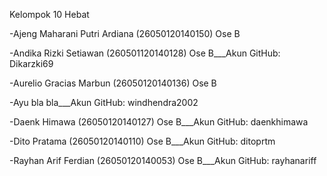Kelompok 10 Hebat

-Ajeng Maharani Putri Ardiana (26050120140150) Ose B

-Andika Rizki Setiawan (260501120140128) Ose B___Akun GitHub: Dikarzki69

-Aurelio Gracias Marbun (26050120140136) Ose B

-Ayu bla bla___Akun GitHub: windhendra2002

-Daenk Himawa (26050120140127) Ose B___Akun GitHub: daenkhimawa

-Dito Pratama (26050120140110) Ose B___Akun GitHub: ditoprtm

-Rayhan Arif Ferdian (26050120140053) Ose B___Akun GitHub: rayhanariff
